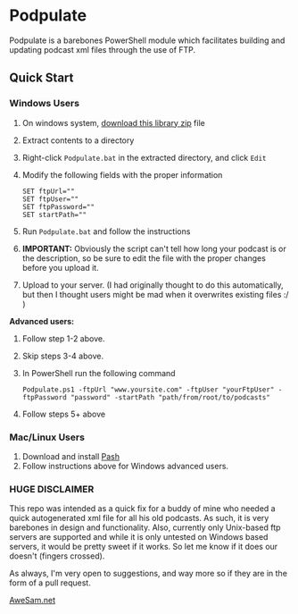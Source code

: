 # Podpulate

Podpulate is a barebones PowerShell module which facilitates building and updating podcast xml files through the use of FTP.  

## Quick Start
### Windows Users
1. On windows system, [download this library zip](https://github.com/AweSamNet/Podpulate/archive/master.zip) file
1. Extract contents to a directory
1. Right-click `Podpulate.bat` in the extracted directory, and click `Edit`
1. Modify the following fields with the proper information

    ``` 
    SET ftpUrl=""
    SET ftpUser=""
    SET ftpPassword=""
    SET startPath=""
    ```
1. Run `Podpulate.bat` and follow the instructions
1. **IMPORTANT:** Obviously the script can't tell how long your podcast is or the description, so be sure to edit the file with the proper changes before you upload it.
1. Upload to your server.  (I had originally thought to do this automatically, but then I thought users might be mad when it overwrites existing files :/ )

**Advanced users:** 

1. Follow step 1-2 above.
1. Skip steps 3-4 above.
1. In PowerShell run the following command 

    ```
    Podpulate.ps1 -ftpUrl "www.yoursite.com" -ftpUser "yourFtpUser" -ftpPassword "password" -startPath "path/from/root/to/podcasts"
    ```
1. Follow steps 5+ above

### Mac/Linux Users
1. Download and install [Pash](https://github.com/Pash-Project/Pash)
2. Follow instructions above for Windows advanced users.


### HUGE DISCLAIMER 
This repo was intended as a quick fix for a buddy of mine who needed a quick autogenerated xml file for all his old podcasts.  As such, it is very barebones in design and functionality.  Also, currently only Unix-based ftp servers are supported and while it is only untested on Windows based servers, it would be pretty sweet if it works.  So let me know if it does our doesn't (fingers crossed).

As always, I'm very open to suggestions, and way more so if they are in the form of a pull request.

[AweSam.net](http://awesam.net)
